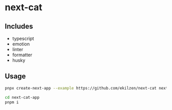 # next-cat

## Includes

- typescript
- emotion
- linter
- formatter
- husky

## Usage

```bash
pnpx create-next-app --example https://github.com/ekilzen/next-cat next-cat-app
```

```bash
cd next-cat-app
pnpm i
```
